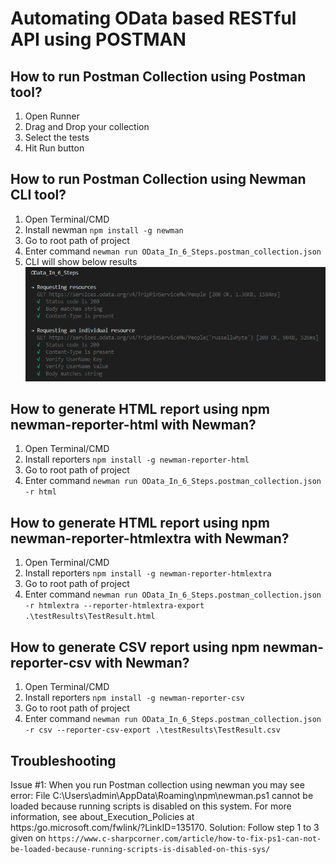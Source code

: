 # Automating OData based RESTful API using POSTMAN

## How to run Postman Collection using Postman tool?
1. Open Runner
2. Drag and Drop your collection
3. Select the tests
4. Hit Run button

## How to run Postman Collection using Newman CLI tool?
1. Open Terminal/CMD
2. Install newman `npm install -g newman`
3. Go to root path of project
4. Enter command
`newman run OData_In_6_Steps.postman_collection.json`
5. CLI will show below results
![Automating OData based RESTful API using POSTMAN](./img/cli-result-01.png?raw=true "Automating OData based RESTful API using POSTMAN Test Results")

## How to generate HTML report using npm newman-reporter-html with Newman?
1. Open Terminal/CMD
2. Install reporters `npm install -g newman-reporter-html`
3. Go to root path of project
4. Enter command
`newman run OData_In_6_Steps.postman_collection.json -r html`

## How to generate HTML report using npm newman-reporter-htmlextra with Newman?
1. Open Terminal/CMD
2. Install reporters `npm install -g newman-reporter-htmlextra`
3. Go to root path of project
4. Enter command
`newman run OData_In_6_Steps.postman_collection.json -r htmlextra --reporter-htmlextra-export .\testResults\TestResult.html`

## How to generate CSV report using npm newman-reporter-csv with Newman?
1. Open Terminal/CMD
2. Install reporters `npm install -g newman-reporter-csv`
3. Go to root path of project
4. Enter command
`newman run OData_In_6_Steps.postman_collection.json -r csv --reporter-csv-export .\testResults\TestResult.csv`

## Troubleshooting
Issue #1: When you run Postman collection using newman you may see error: 
File C:\Users\admin\AppData\Roaming\npm\newman.ps1 cannot be loaded because running scripts is disabled on this system. For more information, see about_Execution_Policies at https:/go.microsoft.com/fwlink/?LinkID=135170.
Solution: Follow step 1 to 3 given on `https://www.c-sharpcorner.com/article/how-to-fix-ps1-can-not-be-loaded-because-running-scripts-is-disabled-on-this-sys/`
